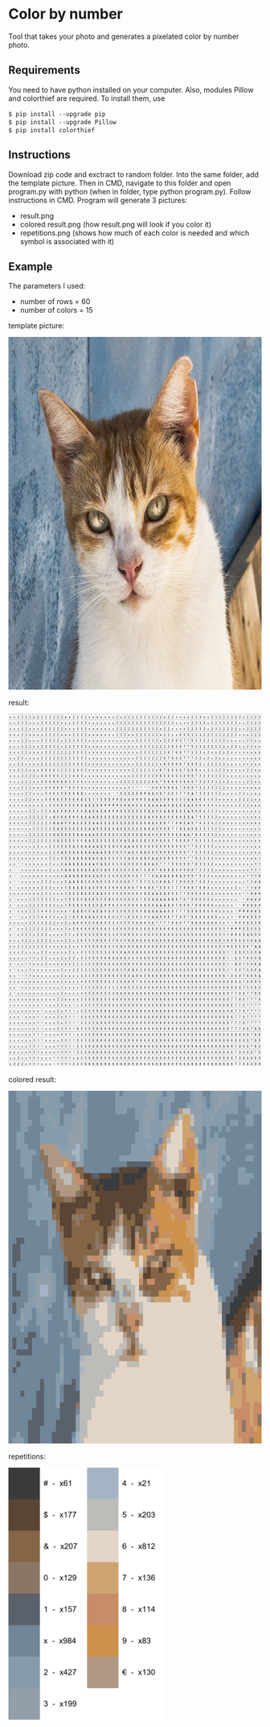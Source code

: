 # Color by number
Tool that takes your photo and generates a pixelated color by number photo.

## Requirements
You need to have python installed on your computer.
Also, modules Pillow and colorthief are required. To install them, use

    $ pip install --upgrade pip
    $ pip install --upgrade Pillow
    $ pip install colorthief

## Instructions
Download zip code and exctract to random folder. Into the same folder, add the template picture. Then in CMD, navigate to this folder and open program.py with python (when in folder, type python program.py). Follow instructions in CMD.
Program will generate 3 pictures:
* result.png
* colored result.png (how result.png will look if you color it)
* repetitions.png (shows how much of each color is needed and which symbol is associated with it)

## Example
The parameters I used: 
* number of rows = 60
* number of colors = 15

template picture:

<img src="https://github.com/lukasimcic/Color-by-number/blob/main/example/template.jpg?raw=true" width="700" height="700">

result:

<img src="https://github.com/lukasimcic/Color-by-number/blob/main/example/result.png?raw=true" width="700" height="700">

colored result: 

<img src="https://github.com/lukasimcic/Color-by-number/blob/main/example/colored%20result.png?raw=true" width="700" height="700">

repetitions: 

<img src="https://github.com/lukasimcic/Color-by-number/blob/main/example/repetitions.png?raw=true" height="500">

